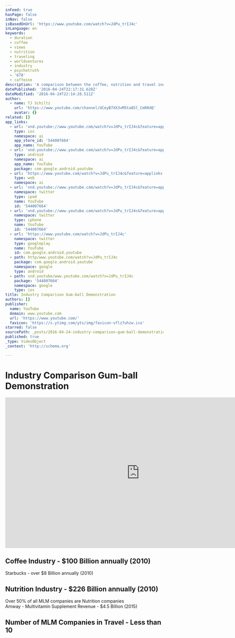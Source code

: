 ```yaml
---
inFeed: true
hasPage: false
inNav: false
isBasedOnUrl: 'https://www.youtube.com/watch?v=JdPu_trIJ4c'
inLanguage: en
keywords:
  - duration
  - coffee
  - views
  - nutrition
  - traveling
  - worldventures
  - industry
  - psychetruth
  - '678'
  - caffeine
description: 'A comparison between the coffee, nutrition and travel industries. Position yourself with the global giant that keeps growing.'
datePublished: '2016-04-24T22:17:31.628Z'
dateModified: '2016-04-24T22:14:28.511Z'
author:
  - name: TJ Schiltz
    url: 'https://www.youtube.com/channel/UCeyB7XX3vM5ta8Sl_CmR0dQ'
    avatar: {}
related: []
app_links:
  - url: 'vnd.youtube://www.youtube.com/watch?v=JdPu_trIJ4c&feature=applinks'
    type: ios
    namespace: ai
    app_store_id: '544007664'
    app_name: YouTube
  - url: 'vnd.youtube://www.youtube.com/watch?v=JdPu_trIJ4c&feature=applinks'
    type: android
    namespace: ai
    app_name: YouTube
    package: com.google.android.youtube
  - url: 'https://www.youtube.com/watch?v=JdPu_trIJ4c&feature=applinks'
    type: web
    namespace: ai
  - url: 'vnd.youtube://www.youtube.com/watch?v=JdPu_trIJ4c&feature=applinks'
    namespace: twitter
    type: ipad
    name: YouTube
    id: '544007664'
  - url: 'vnd.youtube://www.youtube.com/watch?v=JdPu_trIJ4c&feature=applinks'
    namespace: twitter
    type: iphone
    name: YouTube
    id: '544007664'
  - url: 'https://www.youtube.com/watch?v=JdPu_trIJ4c'
    namespace: twitter
    type: googleplay
    name: YouTube
    id: com.google.android.youtube
  - path: http/www.youtube.com/watch?v=JdPu_trIJ4c
    package: com.google.android.youtube
    namespace: google
    type: android
  - path: vnd.youtube/www.youtube.com/watch?v=JdPu_trIJ4c
    package: '544007664'
    namespace: google
    type: ios
title: Industry Comparison Gum-ball Demonstration
authors: []
publisher:
  name: YouTube
  domain: www.youtube.com
  url: 'https://www.youtube.com/'
  favicon: 'https://s.ytimg.com/yts/img/favicon-vflz7uhzw.ico'
starred: false
sourcePath: _posts/2016-04-24-industry-comparison-gum-ball-demonstration.md
published: true
_type: VideoObject
_context: 'http://schema.org'

---
```

# Industry Comparison Gum-ball Demonstration

<iframe src="https://cdn.embedly.com/widgets/media.html?src=https%3A%2F%2Fwww.youtube.com%2Fembed%2FJdPu_trIJ4c%3Ffeature%3Doembed&amp;url=https%3A%2F%2Fwww.youtube.com%2Fwatch%3Fv%3DJdPu_trIJ4c&amp;image=https%3A%2F%2Fi.ytimg.com%2Fvi%2FJdPu_trIJ4c%2Fhqdefault.jpg&amp;key=b7d04c9b404c499eba89ee7072e1c4f7&amp;type=text%2Fhtml&amp;schema=youtube" width="854" height="480" scrolling="no" frameborder="0" allowfullscreen="" style=""></iframe>

## Coffee Industry - $100 Billion annually (2010)

Starbucks - over $8 Billion annually (2010)

## Nutrition Industry - $226 Billion annually (2010)

Over 50% of all MLM companies are Nutrition companies  
Amway - Multivitamin Supplement Revenue - $4.5 Billion (2015)

## Number of MLM Companies in Travel - Less than 10
